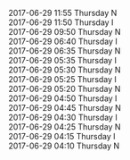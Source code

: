 2017-06-29 11:55 Thursday  N  
2017-06-29 11:50 Thursday  I  
2017-06-29 09:50 Thursday  N  
2017-06-29 06:40 Thursday  I  
2017-06-29 06:35 Thursday  N  
2017-06-29 05:35 Thursday  I  
2017-06-29 05:30 Thursday  N  
2017-06-29 05:25 Thursday  I  
2017-06-29 05:20 Thursday  N  
2017-06-29 04:50 Thursday  I  
2017-06-29 04:45 Thursday  N  
2017-06-29 04:30 Thursday  I  
2017-06-29 04:25 Thursday  N  
2017-06-29 04:15 Thursday  I  
2017-06-29 04:10 Thursday  N  
